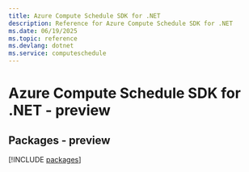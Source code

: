 ```yaml
---
title: Azure Compute Schedule SDK for .NET
description: Reference for Azure Compute Schedule SDK for .NET
ms.date: 06/19/2025
ms.topic: reference
ms.devlang: dotnet
ms.service: computeschedule
---
```

# Azure Compute Schedule SDK for .NET - preview
## Packages - preview
[!INCLUDE [packages](compute-schedule-index.md)]